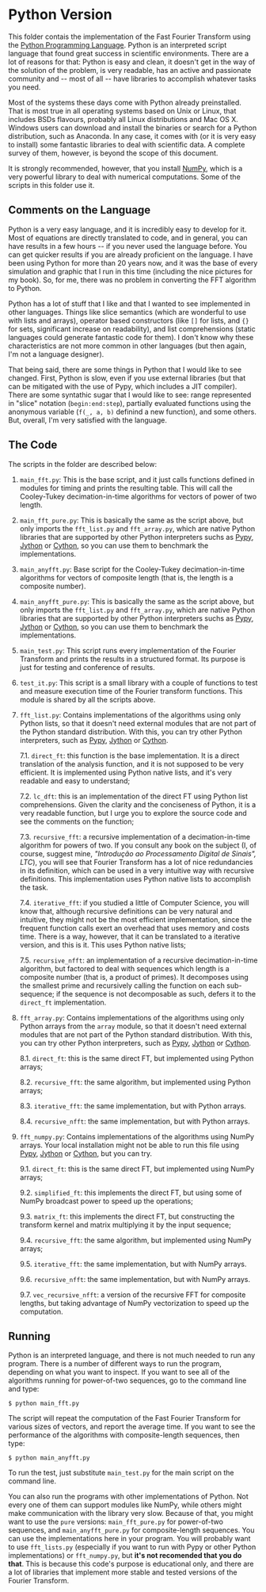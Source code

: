 # Python Version
This folder contais the implementation of the Fast Fourier Transform using the [Python Programming Language](https://python.org). Python is an interpreted script language that found great success in scientific environments. There are a lot of reasons for that: Python is easy and clean, it doesn't get in the way of the solution of the problem, is very readable, has an active and passionate community and -- most of all -- have libraries to accomplish whatever tasks you need.

Most of the systems these days come with Python already preinstalled. That is most true in all operating systems based on Unix or Linux, that includes BSDs flavours, probably all Linux distributions and Mac OS X. Windows users can download and install the binaries or search for a Python distribution, such as Anaconda. In any case, it comes with (or it is very easy to install) some fantastic libraries to deal with scientific data. A complete survey of them, however, is beyond the scope of this document.

It is strongly recommended, however, that you install [NumPy](http://numpy.org/), which is a very powerful library to deal with numerical computations. Some of the scripts in this folder use it.

## Comments on the Language
Python is a very easy language, and it is incredibly easy to develop for it. Most of equations are directly translated to code, and in general, you can have results in a few hours -- if you never used the language before. You can get quicker results if you are already proficient on the language. I have been using Python for more than 20 years now, and it was the base of every simulation and graphic that I run in this time (including the nice pictures for my book). So, for me, there was no problem in converting the FFT algorithm to Python.

Python has a lot of stuff that I like and that I wanted to see implemented in other languages. Things like slice semantics (which are wonderful to use with lists and arrays), operator based constructors (like `[]` for lists, and `{}` for sets, significant increase on readability), and list comprehensions (static languages could generate fantastic code for them). I don't know why these characteristics are not more common in other languages (but then again, I'm not a language designer).

That being said, there are some things in Python that I would like to see changed. First, Python is slow, even if you use external libraries (but that can be mitigated with the use of Pypy, which includes a JIT compiler). There are some syntathic sugar that I would like to see: range represented in "slice" notation (`begin:end:step`), partially evaluated functions using the anonymous variable (`f(_, a, b)` definind a new function), and some others. But, overall, I'm very satisfied with the language.

## The Code
The scripts in the folder are described below:

1. `main_fft.py`: This is the base script, and it just calls functions defined in modules for timing and prints the resulting table. This will call the Cooley-Tukey decimation-in-time algorithms for vectors of power of two length.

2. `main_fft_pure.py`: This is basically the same as the script above, but only imports the `fft_list.py` and `fft_array.py`, which are native Python libraries that are supported by other Python interpreters suchs as [Pypy](https://pypy.org), [Jython](http://jython.org) or [Cython](https://cython.org), so you can use them to benchmark the implementations.

3. `main_anyfft.py`: Base script for the Cooley-Tukey decimation-in-time algorithms for vectors of composite length (that is, the length is a composite number).

4. `main_anyfft_pure.py`: This is basically the same as the script above, but only imports the `fft_list.py` and `fft_array.py`, which are native Python libraries that are supported by other Python interpreters suchs as [Pypy](https://pypy.org), [Jython](http://jython.org) or [Cython](https://cython.org), so you can use them to benchmark the implementations.

5. `main_test.py`: This script runs every implementation of the Fourier Transform and prints the results in a structured format. Its purpose is just for testing and conference of results.

6. `test_it.py`: This script is a small library with a couple of functions to test and measure execution time of the Fourier transform functions. This module is shared by all the scripts above.

7. `fft_list.py`: Contains implementations of the algorithms using only Python lists, so that it doesn't need external modules that are not part of the Python standard distribution. With this, you can try other Python interpreters, such as [Pypy](https://pypy.org), [Jython](http://jython.org) or [Cython](https://cython.org).

   7.1. `direct_ft`: this function is the base implementation. It is a direct translation of the analysis function, and it is not supposed to be very efficient. It is implemented using Python native lists, and it's very readable and easy to understand;

   7.2. `lc_dft`: this is an implementation of the direct FT using Python list comprehensions. Given the clarity and the conciseness of Python, it is a very readable function, but I urge you to explore the source code and see the comments on the function;

   7.3. `recursive_fft`: a recursive implementation of a decimation-in-time algorithm for powers of two. If you consult any book on the subject (I, of course, suggest mine, *"Introdução ao Processamento Digital de Sinais", LTC*), you will see that Fourier Transform has a lot of nice redundancies in its definition, which can be used in a very intuitive way with recursive definitions. This implementation uses Python native lists to accomplish the task.

   7.4. `iterative_fft`: if you studied a little of Computer Science, you will know that, although recursive definitions can be very natural and intuitive, they might not be the most efficient implementation, since the frequent function calls exert an overhead that uses memory and costs time. There is a way, however, that it can be translated to a iterative version, and this is it. This uses Python native lists;

   7.5. `recursive_nfft`: an implementation of a recursive decimation-in-time algorithm, but factored to deal with sequences which length is a composite number (that is, a product of primes). It decomposes using the smallest prime and recursively calling the function on each sub-sequence; if the sequence is not decomposable as such, defers it to the `direct_ft` implementation.

8. `fft_array.py`: Contains implementations of the algorithms using only Python arrays from the `array` module, so that it doesn't need external modules that are not part of the Python standard distribution. With this, you can try other Python interpreters, such as [Pypy](https://pypy.org), [Jython](http://jython.org) or [Cython](https://cython.org).

   8.1. `direct_ft`: this is the same direct FT, but implemented using Python arrays;

   8.2. `recursive_fft`: the same algorithm, but implemented using Python arrays;

   8.3. `iterative_fft`: the same implementation, but with Python arrays.

   8.4. `recursive_nfft`: the same implementation, but with Python arrays.

9. `fft_numpy.py`: Contains implementations of the algorithms using NumPy arrays. Your local installation might not be able to run this file using [Pypy](https://pypy.org), [Jython](http://jython.org) or [Cython](https://cython.org), but you can try.

   9.1. `direct_ft`: this is the same direct FT, but implemented using NumPy arrays;

   9.2. `simplified_ft`: this implements the direct FT, but using some of NumPy broadcast power to speed up the operations;

   9.3. `matrix_ft`: this implements the direct FT, but constructing the transform kernel and matrix multiplying it by the input sequence;

   9.4. `recursive_fft`: the same algorithm, but implemented using NumPy arrays;

   9.5. `iterative_fft`: the same implementation, but with NumPy arrays.

   9.6. `recursive_nfft`: the same implementation, but with NumPy arrays.

   9.7. `vec_recursive_nfft`: a version of the recursive FFT for composite lengths, but taking advantage of NumPy vectorization to speed up the computation.


## Running
Python is an interpreted language, and there is not much needed to run any program. There is a number of different ways to run the program, depending on what you want to inspect. If you want to see all of the algorithms running for power-of-two sequences, go to the command line and type:

```
$ python main_fft.py
```

The script will repeat the computation of the Fast Fourier Transform for various sizes of vectors, and report the average time. If you want to see the performance of the algorithms with composite-length sequences, then type:

```
$ python main_anyfft.py
```

To run the test, just substitute `main_test.py` for the main script on the command line.

You can also run the programs with other implementations of Python. Not every one of them can support modules like NumPy, while others might make communication with the library very slow. Because of that, you might want to use the `pure` versions: `main_fft_pure.py` for power-of-two sequences, and `main_anyfft_pure.py` for composite-length sequences. You can use the implementations here in your program. You will probably want to use `fft_lists.py` (especially if you want to run with Pypy or other Python implementations) or `fft_numpy.py`, but **it's not recomended that you do that**. This is because this code's purpose is educational only, and there are a lot of libraries that implement more stable and tested versions of the Fourier Transform.
